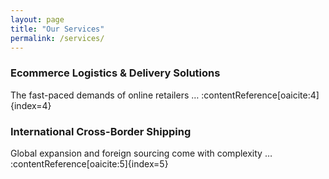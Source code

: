 ```yaml
---
layout: page
title: "Our Services"
permalink: /services/
---
```


### Ecommerce Logistics & Delivery Solutions  
The fast-paced demands of online retailers … :contentReference[oaicite:4]{index=4}

### International Cross-Border Shipping  
Global expansion and foreign sourcing come with complexity … :contentReference[oaicite:5]{index=5}

<!-- Repeat headings & summaries for each bullet in the Services page -->
